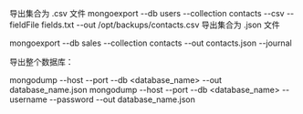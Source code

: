 导出集合为 .csv 文件
mongoexport --db users --collection contacts --csv --fieldFile fields.txt --out /opt/backups/contacts.csv
导出集合为 .json 文件

mongoexport --db sales --collection contacts --out contacts.json --journal

导出整个数据库：

mongodump --host <host> --port <port> --db <database_name> --out database_name.json
mongodump --host <host> --port <port> --db <database_name> --username <username> --password <password> --out database_name.json
